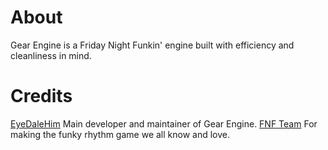 # About

Gear Engine is a Friday Night Funkin' engine built with efficiency and cleanliness in mind.

# Credits

[EyeDaleHim](https://github.com/EyeDaleHim) Main developer and maintainer of Gear Engine.
[FNF Team](https://github.com/FunkinCrew) For making the funky rhythm game we all know and love.